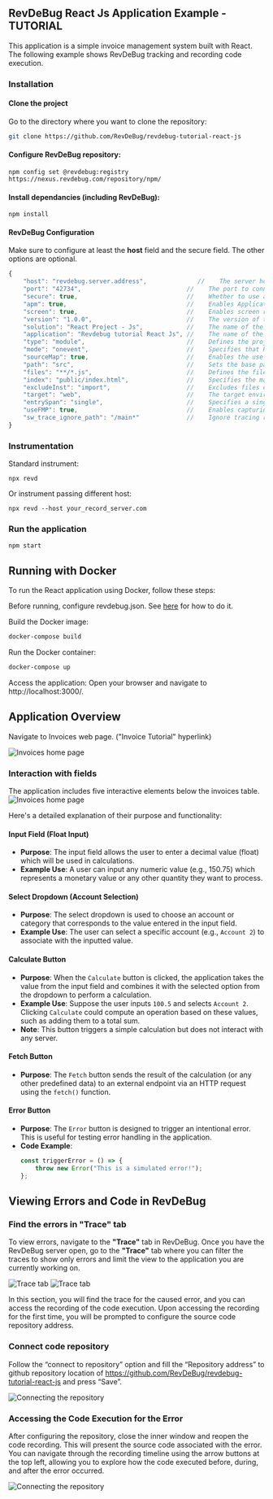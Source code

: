 ## RevDeBug React Js Application Example - TUTORIAL
This application is a simple invoice management system built with React. The following example shows RevDeBug tracking and recording code execution.

### Installation
#### Clone the project
Go to the directory where you want to clone the repository:
```sh
git clone https://github.com/RevDeBug/revdebug-tutorial-react-js
```
#### Configure RevDeBug repository:

    npm config set @revdebug:registry https://nexus.revdebug.com/repository/npm/

#### Install dependancies (including RevDeBug):

    npm install 

#### RevDeBug Configuration
Make sure to configure at least the **host** field and the secure field. The other options are optional.

```js
{
    "host": "revdebug.server.address",              //    The server host where RevDeBug will connect.
    "port": "42734",                             //    The port to connect to the host.
    "secure": true,                              //    Whether to use a secure HTTPS connection.
    "apm": true,                                 //    Enables Application Performance Monitoring (APM) to track app performance.
    "screen": true,                              //    Enables screen recording of application usage.
    "version": "1.0.0",                          //    The version of the current application or project.
    "solution": "React Project - Js",            //    The name of the solution or project.
    "application": "Revdebug tutorial React Js", //    The name of the specific application being monitored.
    "type": "module",                            //    Defines the project type, 'module' indicates it's part of a larger system.
    "mode": "onevent",                           //    Specifies that RevDeBug should record only on specific events.
    "sourceMap": true,                           //    Enables the use of source maps for easier debugging by mapping minified code to original.
    "path": "src",                               //    Sets the base path where the source files are located.
    "files": "**/*.js",                          //    Defines the files to be instrumented for RevDeBug (all JS files in 'src').
    "index": "public/index.html",                //    Specifies the main HTML file to be modified for RevDeBug injection.
    "excludeInst": "import",                     //    Excludes files containing 'import' statements from instrumentation.
    "target": "web",                             //    The target environment for the project (web-based).
    "entrySpan": "single",                       //    Specifies a single entry span to capture performance metrics.
    "useFMP": true,                              //    Enables capturing First Meaningful Paint (FMP) for performance analysis.
    "sw_trace_ignore_path": "/main*"             //    Ignore tracing requests matching the given path pattern.
}
```

### Instrumentation
Standard instrument:

    npx revd

Or instrument passing different host:

    npx revd --host your_record_server.com

### Run the application

    npm start

## Running with Docker
To run the React application using Docker, follow these steps:

Before running, configure revdebug.json. See [here](#revdebug-configuration) for how to do it.

Build the Docker image:
```bash
docker-compose build
```
Run the Docker container:
```bash
docker-compose up
```
Access the application: Open your browser and navigate to http://localhost:3000/.

## Application Overview
Navigate to Invoices web page. ("Invoice Tutorial" hyperlink)

![Invoices home page](./public/Images/InvReactHomePage.PNG)

### Interaction with fields

The application includes five interactive elements below the invoices table. 
![Invoices home page](./public/Images/InvReactInvoices.PNG)

Here's a detailed explanation of their purpose and functionality:

#### Input Field (Float Input)
- **Purpose**: The input field allows the user to enter a decimal value (float) which will be used in calculations.
- **Example Use**: A user can input any numeric value (e.g., 150.75) which represents a monetary value or any other quantity they want to process.

#### Select Dropdown (Account Selection)
- **Purpose**: The select dropdown is used to choose an account or category that corresponds to the value entered in the input field. 
- **Example Use**: The user can select a specific account (e.g., `Account 2`) to associate with the inputted value.

#### Calculate Button
- **Purpose**: When the `Calculate` button is clicked, the application takes the value from the input field and combines it with the selected option from the dropdown to perform a calculation.
- **Example Use**: Suppose the user inputs `100.5` and selects `Account 2`. Clicking `Calculate` could compute an operation based on these values, such as adding them to a total sum.
- **Note**: This button triggers a simple calculation but does not interact with any server.

#### Fetch Button
- **Purpose**: The `Fetch` button sends the result of the calculation (or any other predefined data) to an external endpoint via an HTTP request using the `fetch()` function.

#### Error Button
- **Purpose**: The `Error` button is designed to trigger an intentional error. This is useful for testing error handling in the application.
- **Code Example**:
    ```javascript
    const triggerError = () => {
        throw new Error("This is a simulated error!");
    };
    ```

## Viewing Errors and Code in RevDeBug

### Find the errors in "Trace" tab
To view errors, navigate to the **"Trace"** tab in RevDeBug. Once you have the RevDeBug server open, go to the **"Trace"** tab where you can filter the traces to show only errors and limit the view to the application you are currently working on.

![Trace tab](./public/Images/trace.PNG)
![Trace tab](./public/Images/traceDetailed.PNG)


In this section, you will find the trace for the caused error, and you can access the recording of the code execution. Upon accessing the recording for the first time, you will be prompted to configure the source code repository address.

### Connect code repository

Follow the “connect to repository” option and fill the “Repository address” to github repository location of https://github.com/RevDeBug/revdebug-tutorial-react-js and press “Save”.

![Connecting the repository](./public/Images/ConnectToRepository.PNG)

### Accessing the Code Execution for the Error

After configuring the repository, close the inner window and reopen the code recording. This will present the source code associated with the error. You can navigate through the recording timeline using the arrow buttons at the top left, allowing you to explore how the code executed before, during, and after the error occurred.

![Connecting the repository](./public/Images/CodeView.PNG)
